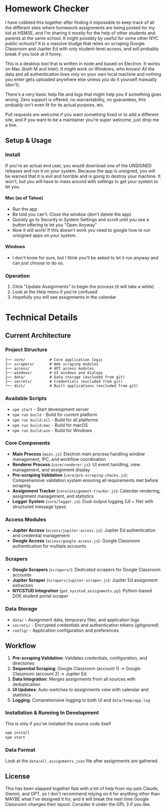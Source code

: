# Homework Checker

I have cobbled this together after finding it impossible to keep track of all the different sites where homework assignments are being posted for my kid at HSMSE, and I'm sharing it mostly for the help of other students and parents at the same school. It might possibly by useful for some other NYC public schools? It is a massive kludge that relies on scraping Google Classroom and Jupiter Ed with only student-level access, and will probably break if you look at it funny. 

This is a desktop tool that is written in node and based on Electron. It works on Mac (both M and Intel). It might work on Windows, who knows! All the data and all authentication lives only on your own local machine and nothing you enter gets uploaded anywhere else unless you do it yourself manually (don't). 

There's a very basic help file and logs that might help you if something goes wrong. Zero support is offered, no warrantability, no guarantees, this probably isn't even fit for its actual purpose, etc. 

Pull requests are welcome if you want something fixed or to add a different site, and if you want to be a maintainer you're super welcome, just drop me a line. 

## Setup & Usage

### Install 

If you're an actual end user, you would download one of the UNSIGNED releases and run it on your system. Because the app is unsigned, you will be warned that it is evil and horrible and is going to destroy your machine. It won't, but you will have to mess around with settings to get your system to let you. 

#### Mac (as of Tahoe)
- Run the app
- Be told you can't. Close the window (don't delete the app)
- Quickly go to Security in System Settings and scroll until you see a button offering to let you "Open Anyway"
- Now it will work! If this doesn't work you need to google how to run unsigned apps on your system.

#### Windows
- I don't know for sure, but I think you'll be asked to let it run anyway and can just choose to do so. 

### Operation

1. Click "Update Assignments" to begin the process (it will take a while)
2. Look at the Help menu if you're confused 
3. Hopefully you will see assignments in the calendar 

# Technical Details 

## Current Architecture

### Project Structure
```
├── core/           # Core application logic
├── scrapers/       # Web scraping modules
├── access/         # API access modules
├── windows/        # UI windows and dialogs
├── data/           # Data storage (excluded from git)
├── secrets/        # Credentials (excluded from git)
└── dist/           # Built applications (excluded from git)
```

### Available Scripts
- `npm start` - Start development server
- `npm run build` - Build for current platform
- `npm run build:all` - Build for all platforms
- `npm run build:mac` - Build for macOS
- `npm run build:win` - Build for Windows


### Core Components

- **Main Process** (`main.js`): Electron main process handling window management, IPC, and workflow coordination
- **Renderer Process** (`core/renderer.js`): UI event handling, view management, and assignment display
- **Pre-scraping Validation** (`core/pre-scraping-checks.js`): Comprehensive validation system ensuring all requirements met before scraping
- **Assignment Tracker** (`core/assignment-tracker.js`): Calendar rendering, assignment management, and statistics
- **Logger System** (`core/logger.js`): Dual-output logging (UI + file) with structured message types

### Access Modules

- **Jupiter Access** (`access/jupiter-access.js`): Jupiter Ed authentication and credential management
- **Google Access** (`access/google-access.js`): Google Classroom authentication for multiple accounts

### Scrapers

- **Google Scrapers** (`scrapers/`): Dedicated scrapers for Google Classroom accounts
- **Jupiter Scraper** (`scrapers/jupiter-scraper.js`): Jupiter Ed assignment extraction
- **NYCSTUD Integration** (`get_nycstud_assignments.py`): Python-based DOE student portal scraper

### Data Storage

- `data/` - Assignment data, temporary files, and application logs
- `secrets/` - Encrypted credentials and authentication tokens (gitignored)
- `config/` - Application configuration and preferences

## Workflow

1. **Pre-scraping Validation**: Validates credentials, configuration, and directories
2. **Sequential Scraping**: Google Classroom (account 1) → Google Classroom (account 2) → Jupiter Ed
3. **Data Integration**: Merges assignments from all sources with deduplication
4. **UI Updates**: Auto-switches to assignments view with calendar and statistics
5. **Logging**: Comprehensive logging to both UI and `data/temp/app.log`

### Installation & Running In Development

This is only if you've installed the source code itself

```bash
npm install
npm start
```

### Data Format

Look at the ```data/all_assignments.json``` file after assignments are gathered.  

## License

This has been slapped together fast with a lot of help from my pals Claude, Gemini, and GPT, so I don't recommend relying on it for anything other than MAYBE what I've designed it for, and it will break the next time Google Classroom changes their layout. Consider it under the GPL 3 if you like. 

